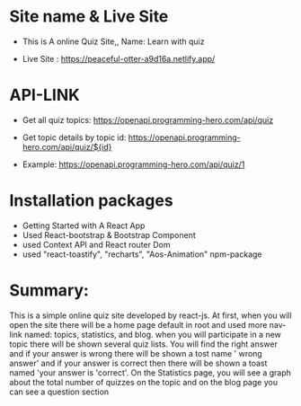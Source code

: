 # Site name & Live Site
- This is A online Quiz Site,, Name: Learn with quiz

- Live Site : https://peaceful-otter-a9d16a.netlify.app/

# API-LINK
- Get all quiz topics: https://openapi.programming-hero.com/api/quiz

- Get topic details by topic id: https://openapi.programming-hero.com/api/quiz/${id}

- Example: https://openapi.programming-hero.com/api/quiz/1

# Installation packages

- Getting Started with A React App 
- Used React-bootstrap & Bootstrap Component
-  used Context API and React router Dom
- used "react-toastify", "recharts", "Aos-Animation" npm-package

# Summary:

This is a simple online quiz site developed by react-js. At first, when you will open the site there will be a home page default in root and used more nav-link named: topics, statistics, and blog. when you will participate in a new topic there will be shown several quiz lists. You will find the right answer and if your answer is wrong there will be shown a tost name ' wrong answer' and if your answer is correct then there will be shown a toast named 'your answer is 'correct'.  On the Statistics page, you will see a graph about the total number of quizzes on the topic and on the blog page you can see a question section



